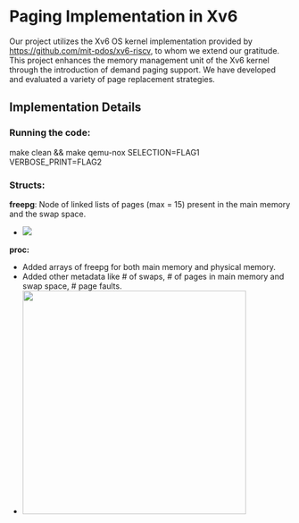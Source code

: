 # Paging Implementation in Xv6

Our project utilizes the Xv6 OS kernel implementation provided by <https://github.com/mit-pdos/xv6-riscv>, to whom we extend our gratitude. This project enhances the memory management unit of the Xv6 kernel through the introduction of demand paging support. We have developed and evaluated a variety of page replacement strategies.

## Implementation Details
### Running the code:
make clean && make qemu-nox SELECTION=FLAG1 VERBOSE_PRINT=FLAG2
### Structs:
**freepg**: Node of linked lists of pages (max = 15) present in the main memory and the swap space.
- <img src="https://i.imgur.com/p5Vd1Ck.png"/>

**proc:**
- Added arrays of freepg for both main memory and physical memory.
- Added other metadata like # of swaps, # of pages in main memory and swap space, # page faults.
- <img src="https://i.imgur.com/L50HWfO.png" style="width:400px;"/>
